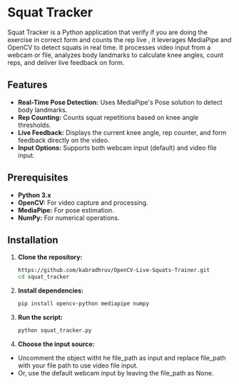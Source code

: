# Squat Tracker

Squat Tracker is a Python application that verify if you are doing the exercise in correct form and counts the rep live , it leverages MediaPipe and OpenCV to detect squats in real time. It processes video input from a webcam or file, analyzes body landmarks to calculate knee angles, count reps, and deliver live feedback on form.

## Features

- **Real-Time Pose Detection:** Uses MediaPipe's Pose solution to detect body landmarks.
- **Rep Counting:** Counts squat repetitions based on knee angle thresholds.
- **Live Feedback:** Displays the current knee angle, rep counter, and form feedback directly on the video.
- **Input Options:** Supports both webcam input (default) and video file input.

## Prerequisites

- **Python 3.x**
- **OpenCV:** For video capture and processing.
- **MediaPipe:** For pose estimation.
- **NumPy:** For numerical operations.

## Installation

1. **Clone the repository:**
   ```bash
   https://github.com/kabradhruv/OpenCV-Live-Squats-Trainer.git
   cd squat_tracker
   ```
2. **Install dependencies:**
    ```bash
    pip install opencv-python mediapipe numpy
    ```

3. **Run the script:**
    ```bash
    python squat_tracker.py
    ```

4. **Choose the input source:**
- Uncomment the object witht he file_path as input and replace file_path with your file path to use video file input.
- Or, use the default webcam input by leaving the file_path as None.
